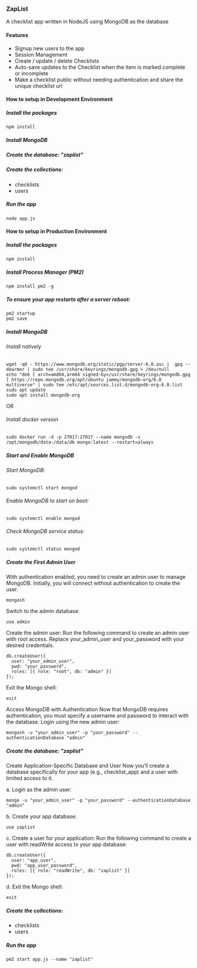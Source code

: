 ### ZapList
A checklist app written in NodeJS using MongoDB as the database

#### Features
- Signup new users to the app
- Session Management
- Create / update / delete Checklists
- Auto-save updates to the Checklist when the item is marked complete or incomplete
- Make a checklist public without needing authentication and share the unique checklist url


#### How to setup in Development Environment

##### Install the packages
```
npm install
```

##### Install MongoDB

##### Create the database: "zaplist"

##### Create the collections: 
- checklists
- users

##### Run the app
```
node app.js
```

#### How to setup in Production Environment

##### Install the packages
```
npm install
```
##### Install Process Manager (PM2)
```
npm install pm2 -g
```

##### To ensure your app restarts after a server reboot:
```
pm2 startup
pm2 save
```

##### Install MongoDB
###### Install natively
```
wget -qO - https://www.mongodb.org/static/pgp/server-6.0.asc |  gpg --dearmor | sudo tee /usr/share/keyrings/mongodb.gpg > /dev/null
echo "deb [ arch=amd64,arm64 signed-by=/usr/share/keyrings/mongodb.gpg ] https://repo.mongodb.org/apt/ubuntu jammy/mongodb-org/6.0 multiverse" | sudo tee /etc/apt/sources.list.d/mongodb-org-6.0.list
sudo apt update
sudo apt install mongodb-org
```
OR
###### Install docker version
```
sudo docker run -d -p 27017:27017 --name mongodb -v /opt/mongodb/data:/data/db mongo:latest --restart=always
```

##### Start and Enable MongoDB
###### Start MongoDB:
```
sudo systemctl start mongod
```

###### Enable MongoDB to start on boot:
```
sudo systemctl enable mongod
```

###### Check MongoDB service status:
```
sudo systemctl status mongod
```

##### Create the First Admin User
With authentication enabled, you need to create an admin user to manage MongoDB. Initially, you will connect without authentication to create the user.
```
mongosh
```

Switch to the admin database:
```
use admin
```

Create the admin user:
Run the following command to create an admin user with root access. Replace your_admin_user and your_password with your desired credentials.
```
db.createUser({
  user: "your_admin_user",
  pwd: "your_password",
  roles: [{ role: "root", db: "admin" }]
});
```

Exit the Mongo shell:
```
exit
```

Access MongoDB with Authentication
Now that MongoDB requires authentication, you must specify a username and password to interact with the database.
Login using the new admin user:
```
mongosh -u "your_admin_user" -p "your_password" --authenticationDatabase "admin"
```

##### Create the database: "zaplist"
Create Application-Specific Database and User
Now you’ll create a database specifically for your app (e.g., checklist_app) and a user with limited access to it.

a. Login as the admin user:
```
mongo -u "your_admin_user" -p "your_password" --authenticationDatabase "admin"
```

b. Create your app database:
```
use zaplist
```

c. Create a user for your application:
Run the following command to create a user with readWrite access to your app database:
```
db.createUser({
  user: "app_user",
  pwd: "app_user_password",
  roles: [{ role: "readWrite", db: "zaplist" }]
});
```

d. Exit the Mongo shell:
```
exit
```

##### Create the collections: 
- checklists
- users

##### Run the app
```
pm2 start app.js --name "zaplist"
```
